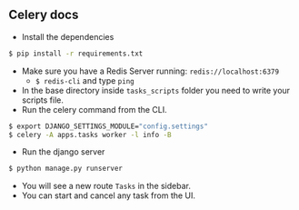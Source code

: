 ## Celery docs

- Install the dependencies
```bash
$ pip install -r requirements.txt
```

- Make sure you have a Redis Server running: `redis://localhost:6379`
  - `$ redis-cli` and type `ping` 
- In the base directory inside `tasks_scripts` folder you need to write your scripts file.
- Run the celery command from the CLI.

```bash
$ export DJANGO_SETTINGS_MODULE="config.settings"  
$ celery -A apps.tasks worker -l info -B
```
- Run the django server
```bash
$ python manage.py runserver
```
- You will see a new route `Tasks` in the sidebar.
- You can start and cancel any task from the UI.